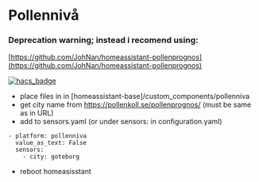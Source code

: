 # Pollennivå

### Deprecation warning; instead i recomend using:
[https://github.com/JohNan/homeassistant-pollenprognos](https://github.com/JohNan/homeassistant-pollenprognos)

[![hacs_badge](https://img.shields.io/badge/HACS-Custom-orange.svg?style=for-the-badge)](https://github.com/custom-components/hacs)

- place files in in [homeassistant-base]/custom_components/pollenniva
- get city name from https://pollenkoll.se/pollenprognos/ (must be same as in URL)
- add to sensors.yaml (or under sensors: in configuration.yaml)

```
- platform: pollenniva
  value_as_text: False
  sensors:
    - city: goteborg
```

- reboot homeasisstant
